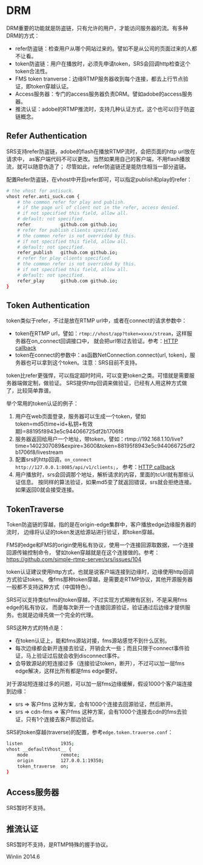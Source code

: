 # DRM

DRM重要的功能就是防盗链，只有允许的用户，才能访问服务器的流。有多种DRM的方式：
* refer防盗链：检查用户从哪个网站过来的。譬如不是从公司的页面过来的人都不让看。
* token防盗链：用户在播放时，必须先申请token，SRS会回调http检查这个token合法性。
* FMS token tranverse：边缘RTMP服务器收到每个连接，都去上行节点验证，即token穿越认证。
* Access服务器：专门的access服务器负责DRM。譬如adobe的access服务器。
* 推流认证：adobe的RTMP推流时，支持几种认证方式，这个也可以归于防盗链概念。

## Refer Authentication

SRS支持refer防盗链，adobe的flash在播放RTMP流时，会把页面的http url放在请求中，
as客户端代码不可以更改。当然如果用自己的客户端，不用flash播放流，就可以随意伪造了；
尽管如此，refer防盗链还是能防住相当一部分盗链。

配置Refer防盗链，在vhost中开启refer即可，可以指定publish和play的refer：

```bash
# the vhost for antisuck.
vhost refer.anti_suck.com {
    # the common refer for play and publish.
    # if the page url of client not in the refer, access denied.
    # if not specified this field, allow all.
    # default: not specified.
    refer           github.com github.io;
    # refer for publish clients specified.
    # the common refer is not overrided by this.
    # if not specified this field, allow all.
    # default: not specified.
    refer_publish   github.com github.io;
    # refer for play clients specified.
    # the common refer is not overrided by this.
    # if not specified this field, allow all.
    # default: not specified.
    refer_play      github.com github.io;
}
```

## Token Authentication

token类似于refer，不过是放在RTMP url中，或者在connect的请求参数中：
* token在RTMP url，譬如：`rtmp://vhost/app?token=xxxx/stream`，这样服务器在on_connect回调接口中，
就会把url带过去验证。参考：[HTTP callback](https://github.com/simple-rtmp-server/srs/wiki/v1_CN_HTTPCallback)
* token在connect的参数中：as函数NetConnection.connect(url, token)，服务器也可以拿到这个token。注意：SRS目前不支持。

token比refer更强悍，可以指定超时时间，可以变更token之类。可惜就是需要服务器端做定制，做验证。
SRS提供http回调来做验证，已经有人用这种方式做了，比较简单靠谱。

举个常用的token认证的例子：

1. 用户在web页面登录，服务器可以生成一个token，譬如token=md5(time+id+私钥+有效期)=88195f8943e5c944066725df2b1706f8
1. 服务器返回给用户一个地址，带token，譬如：rtmp://192.168.1.10/live?time=1402307089&expire=3600&token=88195f8943e5c944066725df2b1706f8/livestream
1. 配置srs的http回调，`on_connect http://127.0.0.1:8085/api/v1/clients;`，
参考：[HTTP callback](https://github.com/simple-rtmp-server/srs/wiki/v1_CN_HTTPCallback#config-srs)
1. 用户播放时，srs会回调那个地址，解析请求的内容，里面的tcUrl就有那些认证信息。
按同样的算法验证，如果md5变了就返回错误，srs就会拒绝连接。如果返回0就会接受连接。

## TokenTraverse

Token防盗链的穿越，指的是在origin-edge集群中，客户播放edge边缘服务器的流时，
边缘将认证的token发送给源站进行验证，即token穿越。

FMS的edge和FMS的origin使用私有协议，使用一个连接回源取数据，一个连接回源传输控制命令，
譬如token穿越就是在这个连接做的。参考：https://github.com/simple-rtmp-server/srs/issues/104

token认证建议使用http方式，也就是说客户端连接到边缘时，边缘使用http回调方式验证token。
像fms那种token穿越，是需要走RTMP协议，其他开源服务器一般都不支持这种方式（中国特色）。

SRS可以支持类似fms的token穿越，不过实现方式稍微有区别，不是采用fms edge的私有协议，
而是每次新开一个连接回源验证，验证通过后边缘才提供服务。也就是边缘先做一个完全的代理。

SRS这种方式的特点是：
* 在token认证上，能和fms源站对接，fms源站感觉不到什么区别。
* 每次边缘都会新开连接去验证，开销会大一些；而且只限于connect事件验证，马上验证过后就会收到disconnect事件。
* 会导致源站的短连接过多（连接验证token，断开），不过可以加一层fms edge解决，这样比所有都是fms edge要好。

对于源站短连接过多的问题，可以加一层fms边缘缓解，假设1000个客户端连接到边缘：
* srs => 客户fms 这种方案，会有1000个连接去回源验证，然后断开。
* srs => cdn-fms => 客户fms 这种方案，会有1000个连接去cdn的fms去验证，只有1个连接去客户那边验证。

SRS的token穿越(traverse)的配置，参考`edge.token.traverse.conf`：

```bash
listen              1935;
vhost __defaultVhost__ {
    mode            remote;
    origin          127.0.0.1:19350;
    token_traverse  on;
}
```

## Access服务器

SRS暂时不支持。

## 推流认证

SRS暂时不支持，是RTMP特殊的握手协议。

Winlin 2014.6